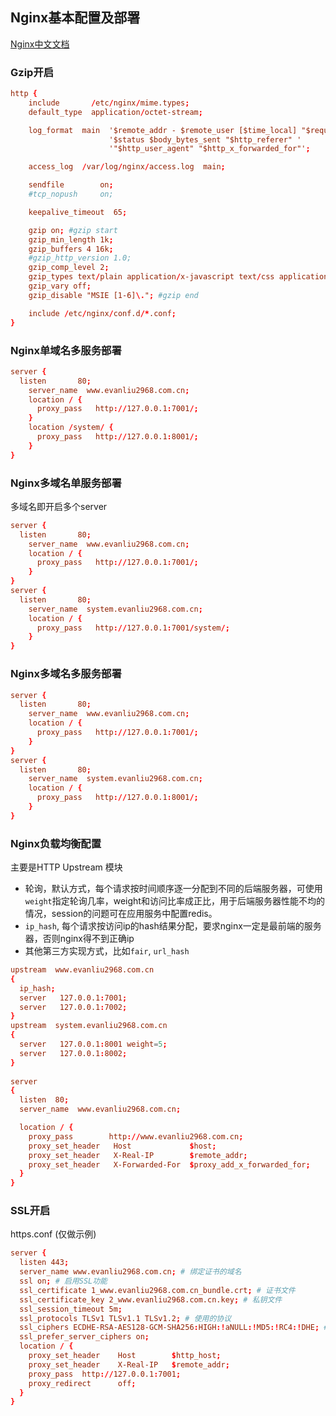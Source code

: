 ## Nginx基本配置及部署

[Nginx中文文档](http://www.nginx.cn/doc/)

### Gzip开启
```conf
http {
    include       /etc/nginx/mime.types;
    default_type  application/octet-stream;

    log_format  main  '$remote_addr - $remote_user [$time_local] "$request" '
                      '$status $body_bytes_sent "$http_referer" '
                      '"$http_user_agent" "$http_x_forwarded_for"';

    access_log  /var/log/nginx/access.log  main;

    sendfile        on;
    #tcp_nopush     on;

    keepalive_timeout  65;

    gzip on; #gzip start
    gzip_min_length 1k;
    gzip_buffers 4 16k;
    #gzip_http_version 1.0;
    gzip_comp_level 2;
    gzip_types text/plain application/x-javascript text/css application/xml text/javascript image/jpeg image/gif image/png;
    gzip_vary off;
    gzip_disable "MSIE [1-6]\."; #gzip end

    include /etc/nginx/conf.d/*.conf;
}
```

### Nginx单域名多服务部署
```conf
server {
  listen       80;
    server_name  www.evanliu2968.com.cn;
    location / {
      proxy_pass   http://127.0.0.1:7001/;
    }
    location /system/ {
      proxy_pass   http://127.0.0.1:8001/;
    }
}
```

### Nginx多域名单服务部署
多域名即开启多个server
```conf
server {
  listen       80;
    server_name  www.evanliu2968.com.cn;
    location / {
      proxy_pass   http://127.0.0.1:7001/;
    }
}
server {
  listen       80;
    server_name  system.evanliu2968.com.cn;
    location / {
      proxy_pass   http://127.0.0.1:7001/system/;
    }
}
```

### Nginx多域名多服务部署
```conf
server {
  listen       80;
    server_name  www.evanliu2968.com.cn;
    location / {
      proxy_pass   http://127.0.0.1:7001/;
    }
}
server {
  listen       80;
    server_name  system.evanliu2968.com.cn;
    location / {
      proxy_pass   http://127.0.0.1:8001/;
    }
}
```

### Nginx负载均衡配置
主要是HTTP Upstream 模块
- 轮询，默认方式，每个请求按时间顺序逐一分配到不同的后端服务器，可使用`weight`指定轮询几率，weight和访问比率成正比，用于后端服务器性能不均的情况，session的问题可在应用服务中配置redis。
- `ip_hash`, 每个请求按访问ip的hash结果分配，要求nginx一定是最前端的服务器，否则nginx得不到正确ip
- 其他第三方实现方式，比如`fair`, `url_hash`
```conf
upstream  www.evanliu2968.com.cn
{
  ip_hash;
  server   127.0.0.1:7001;
  server   127.0.0.1:7002;
}
upstream  system.evanliu2968.com.cn
{
  server   127.0.0.1:8001 weight=5;
  server   127.0.0.1:8002;
}
 
server
{
  listen  80;
  server_name  www.evanliu2968.com.cn;

  location / {
    proxy_pass        http://www.evanliu2968.com.cn;
    proxy_set_header   Host             $host;
    proxy_set_header   X-Real-IP        $remote_addr;
    proxy_set_header   X-Forwarded-For  $proxy_add_x_forwarded_for;
  }
}
```

### SSL开启
https.conf (仅做示例)
```conf
server {
  listen 443;
  server_name www.evanliu2968.com.cn; # 绑定证书的域名
  ssl on; # 启用SSL功能
  ssl_certificate 1_www.evanliu2968.com.cn_bundle.crt; # 证书文件
  ssl_certificate_key 2_www.evanliu2968.com.cn.key; # 私钥文件
  ssl_session_timeout 5m;
  ssl_protocols TLSv1 TLSv1.1 TLSv1.2; # 使用的协议
  ssl_ciphers ECDHE-RSA-AES128-GCM-SHA256:HIGH:!aNULL:!MD5:!RC4:!DHE; # 配置加密套件
  ssl_prefer_server_ciphers on;
  location / {
    proxy_set_header	Host		$http_host;
    proxy_set_header	X-Real-IP	$remote_addr;
    proxy_pass	http://127.0.0.1:7001;
    proxy_redirect		off;
  }
}